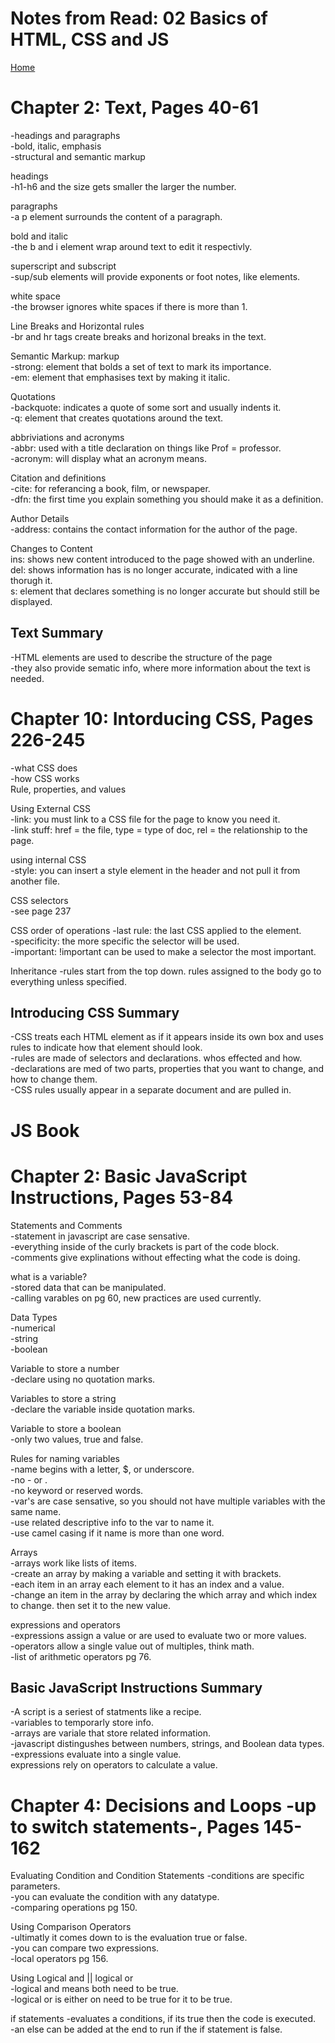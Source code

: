 # Notes from Read: 02 Basics of HTML, CSS and JS
[Home](reading-notes/README.md)
# Chapter 2: Text, Pages 40-61

-headings and paragraphs <br>
-bold, italic, emphasis <br>
-structural and semantic markup <br>

headings <br>
-h1-h6 and the size gets smaller the larger the number. <br>

paragraphs <br>
-a p element surrounds the content of a paragraph. <br>

bold and italic <br>
-the b and i element wrap around text to edit it respectivly. <br>

superscript and subscript <br>
-sup/sub elements will provide exponents or foot notes, like elements. <br>

white space <br>
-the browser ignores white spaces if there is more than 1. <br>

Line Breaks and Horizontal rules <br>
-br and hr tags create breaks and horizonal breaks in the text. <br>

Semantic Markup: markup <br>
-strong: element that bolds a set of text to mark its importance. <br>
-em: element that emphasises text by making it italic. <br>

Quotations <br>
-backquote: indicates a quote of some sort and usually indents it. <br>
-q: element that creates quotations around the text. <br>

abbriviations and acronyms <br>
-abbr: used with a title declaration on things like Prof = professor. <br>
-acronym: will display what an acronym means. <br>

Citation and definitions <br>
-cite: for referancing a book, film, or newspaper. <br> 
-dfn: the first time you explain something you should make it as a definition. <br>

Author Details <br>
-address: contains the contact information for the author of the page. <br>

Changes to Content <br>
ins: shows new content introduced to the page showed with an underline. <br>
del: shows information has is no longer accurate, indicated with a line thorugh it. <br>
s: element that declares something is no longer accurate but should still be displayed. <br>

## Text Summary <br>
-HTML elements are used to describe the structure of the page <br>
-they also provide sematic info, where more information about the text is needed. <br> 

# Chapter 10: Intorducing CSS, Pages 226-245 
-what CSS does <br>
-how CSS works <br>
Rule, properties, and values <br>

Using External CSS <br>
-link: you must link to a CSS file for the page to know you need it. <br>
-link stuff: href = the file, type = type of doc, rel = the relationship to the page. <br>

using internal CSS <br>
-style: you can insert a style element in the header and not pull it from another file. <br>

CSS selectors <br>
-see page 237 <br>

CSS order of operations
-last rule: the last CSS applied to the element. <br>
-specificity: the more specific the selector will be used. <br>
-important: !important can  be used to make a selector the most important. <br>

Inheritance
-rules start from the top down. rules assigned to the body go to everything unless specified. <br>

## Introducing CSS Summary <br>
-CSS  treats each HTML element as if it appears inside its own box and uses rules to indicate how that element should look. <br>
-rules are made of selectors and declarations. whos effected and how. <br>
-declarations are med of two parts, properties that you want to change, and how to change them. <br>
-CSS rules usually appear in a separate document and are pulled in. <br>

# JS Book

# Chapter 2: Basic JavaScript Instructions, Pages 53-84

Statements and Comments <br>
-statement in javascript are case sensative. <br>
-everything inside of the curly brackets is part of the code block. <br>
-comments give explinations without effecting what the code is doing. <br>

what is a variable? <br>
-stored data that can be manipulated. <br>
-calling varables on pg 60, new practices are used currently. <br>

Data Types <br>
-numerical <br>
-string <br>
-boolean <br>

Variable to store a number <br>
-declare using no quotation marks. <br>

Variables to store a string <br>
-declare the variable inside quotation marks. <br>

Variable to store a boolean <br>
-only two values, true and false. <br>

Rules for naming variables <br>
-name begins with a letter, $, or underscore. <br>
-no - or . <br>
-no keyword or reserved words. <br>
-var's are case sensative, so you should not have multiple variables with the same name. <br>
-use related descriptive info to the var to name it. <br>
-use camel casing if it name is more than one word. <br>

Arrays <br>
-arrays work like lists of items. <br>
-create an array by making a variable and setting it with brackets. <br>
-each item in an array each element to it has an index and a value. <br>
-change an item in the array by declaring the which array and which index to change. then set it to the new value. <br>

expressions and operators <br>
-expressions assign a value or are used to evaluate two or more values. <br>
-operators allow a single value out of multiples, think math. <br>
-list of arithmetic operators pg 76. <br>

## Basic JavaScript Instructions Summary
-A script is a seriest of statments like a recipe. <br>
-variables to temporarly store info. <br>
-arrays are variale that store related information. <br>
-javascript distingushes between numbers, strings, and Boolean data types. <br>
-expressions evaluate into a single value. <br>
expressions rely on operators to calculate a value. <br>

# Chapter 4: Decisions and Loops -up to switch statements-, Pages 145-162

Evaluating Condition and Condition Statements
-conditions are specific parameters. <br>
-you can evaluate the condition with any datatype. <br>
-comparing operations pg 150. <br>

Using Comparison Operators <br>
-ultimatly it comes down to is the evaluation true or false. <br>
-you can compare two expressions. <br>
-local operators pg 156. <br>

Using Logical and || logical or <br>
-logical and means both need to be true. <br>
-logical or is either on need to be true for it to be true. <br>

if statements
-evaluates a conditions, if its true then the code is executed. <br>
-an else can be added at the end to run if the if statement is false. <br>
